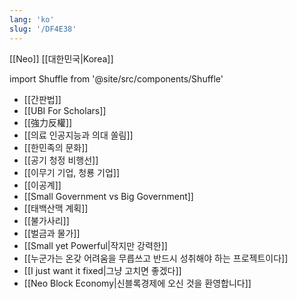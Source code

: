 ```yaml
---
lang: 'ko'
slug: '/DF4E38'
---
```


[[Neo]] [[대한민국|Korea]]

import Shuffle from '@site/src/components/Shuffle'

<Shuffle>

- [[간판법]]
- [[UBI For Scholars]]
- [[強力反權]]
- [[의료 인공지능과 의대 쏠림]]
- [[한민족의 문화]]
- [[공기 청정 비행선]]
- [[이무기 기업, 청룡 기업]]
- [[이공계]]
- [[Small Government vs Big Government]]
- [[태백산맥 계획]]
- [[불가사리]]
- [[벌금과 물가]]
- [[Small yet Powerful|작지만 강력한]]
- [[누군가는 온갖 어려움을 무릅쓰고 반드시 성취해야 하는 프로젝트이다]]
- [[I just want it fixed|그냥 고치면 좋겠다]]
- [[Neo Block Economy|신블록경제에 오신 것을 환영합니다]]

</Shuffle>
